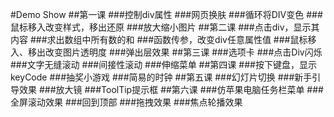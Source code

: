 #Demo Show
##第一课
###控制div属性
###网页换肤
###循环将DIV变色
###鼠标移入改变样式，移出还原
###放大缩小图片
##第二课
###点击div，显示其内容
###求出数组中所有数的和
###函数传参，改变div任意属性值
###鼠标移入、移出改变图片透明度
###弹出层效果
##第三课
###选项卡
###点击Div闪烁
###文字无缝滚动
###间接性滚动
###伸缩菜单
##第四课
###按下键盘，显示keyCode
###抽奖小游戏
###简易的时钟
##第五课
###幻灯片切换
###新手引导效果
###放大镜
###ToolTip提示框
##第六课
###仿苹果电脑任务栏菜单
###全屏滚动效果
###回到顶部
###拖拽效果
###焦点轮播效果



